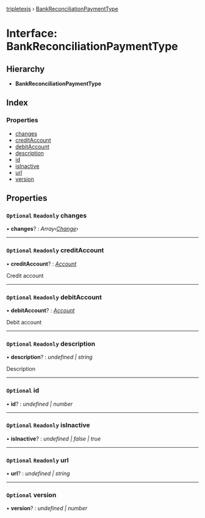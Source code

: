 [tripletexjs](../README.md) › [BankReconciliationPaymentType](bankreconciliationpaymenttype.md)

# Interface: BankReconciliationPaymentType

## Hierarchy

* **BankReconciliationPaymentType**

## Index

### Properties

* [changes](bankreconciliationpaymenttype.md#optional-readonly-changes)
* [creditAccount](bankreconciliationpaymenttype.md#optional-readonly-creditaccount)
* [debitAccount](bankreconciliationpaymenttype.md#optional-readonly-debitaccount)
* [description](bankreconciliationpaymenttype.md#optional-readonly-description)
* [id](bankreconciliationpaymenttype.md#optional-id)
* [isInactive](bankreconciliationpaymenttype.md#optional-readonly-isinactive)
* [url](bankreconciliationpaymenttype.md#optional-readonly-url)
* [version](bankreconciliationpaymenttype.md#optional-version)

## Properties

### `Optional` `Readonly` changes

• **changes**? : *Array‹[Change](../modules/change.md)›*

___

### `Optional` `Readonly` creditAccount

• **creditAccount**? : *[Account](../modules/account.md)*

Credit account

___

### `Optional` `Readonly` debitAccount

• **debitAccount**? : *[Account](../modules/account.md)*

Debit account

___

### `Optional` `Readonly` description

• **description**? : *undefined | string*

Description

___

### `Optional` id

• **id**? : *undefined | number*

___

### `Optional` `Readonly` isInactive

• **isInactive**? : *undefined | false | true*

___

### `Optional` `Readonly` url

• **url**? : *undefined | string*

___

### `Optional` version

• **version**? : *undefined | number*

